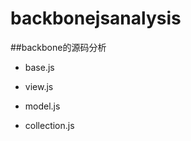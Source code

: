 backbonejsanalysis
==================

##backbone的源码分析

* base.js


* view.js


* model.js


* collection.js


